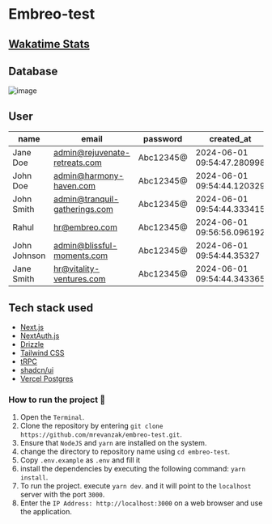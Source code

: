 # Embreo-test

## [Wakatime Stats](https://wakatime.com/@mrevanzak/projects/zogdtxodal?start=2024-05-27&end=2024-06-02)

## Database

![image](https://github.com/mrevanzak/embreo-test/assets/73029778/36ffdd3f-3690-4acf-a8f8-0af338d51b8a)

## User

| name         | email                           | password  | created_at                 | role         |
| ------------ | ------------------------------- | --------- | -------------------------- | ------------ |
| Jane Doe     | <admin@rejuvenate-retreats.com> | Abc12345@ | 2024-06-01 09:54:47.280998 | vendor_admin |
| John Doe     | <admin@harmony-haven.com>       | Abc12345@ | 2024-06-01 09:54:44.120329 | vendor_admin |
| John Smith   | <admin@tranquil-gatherings.com> | Abc12345@ | 2024-06-01 09:54:44.333415 | vendor_admin |
| Rahul        | <hr@embreo.com>                 | Abc12345@ | 2024-06-01 09:56:56.096192 | company_hr   |
| John Johnson | <admin@blissful-moments.com>    | Abc12345@ | 2024-06-01 09:54:44.35327  | vendor_admin |
| Jane Smith   | <hr@vitality-ventures.com>      | Abc12345@ | 2024-06-01 09:54:44.343365 | company_hr   |

## Tech stack used

- [Next.js](https://nextjs.org)
- [NextAuth.js](https://next-auth.js.org)
- [Drizzle](https://orm.drizzle.team)
- [Tailwind CSS](https://tailwindcss.com)
- [tRPC](https://trpc.io)
- [shadcn/ui](https://ui.shadcn.com)
- [Vercel Postgres](https://vercel.com/docs/storage/vercel-postgres)

### How to run the project 🚀

1. Open the `Terminal`.
2. Clone the repository by entering `git clone https://github.com/mrevanzak/embreo-test.git`.
3. Ensure that `NodeJS` and `yarn` are installed on the system.
4. change the directory to repository name using `cd embreo-test`.
5. Copy `.env.example` as `.env` and fill it
6. install the dependencies by executing the following command: `yarn install`.
7. To run the project. execute `yarn dev`. and it will point to the `localhost` server with the port `3000`.
8. Enter the `IP Address: http://localhost:3000` on a web browser and use the application.
